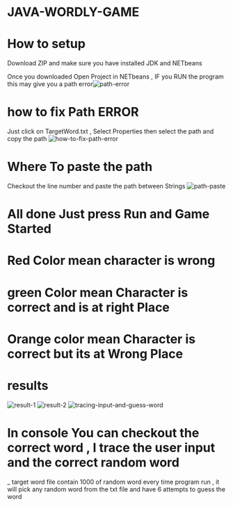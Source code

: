 # JAVA-WORDLY-GAME

# How to setup

Download ZIP and make sure you have installed JDK and NETbeans

Once you downloaded Open Project in NETbeans , IF you RUN the program this may give you a path error![path-error](https://user-images.githubusercontent.com/90745903/183231687-32e2278a-e723-4e28-a288-15bf50cce45c.PNG)


# how to fix Path ERROR

Just click on TargetWord.txt , Select Properties then select the path and copy the path
![how-to-fix-path-error](https://user-images.githubusercontent.com/90745903/183231775-63c50b54-8f11-44a6-ac45-3e314d3b9dc7.PNG)

# Where To paste the path
Checkout the line number and paste the path between Strings
![path-paste](https://user-images.githubusercontent.com/90745903/183231819-9e8efa6c-0d74-4030-bafd-fe681151ea00.PNG)


# All done Just press Run and Game Started
# Red Color mean character is wrong
# green Color mean Character is correct and is at right Place
# Orange color mean Character is correct but its at Wrong Place
# results
![result-1](https://user-images.githubusercontent.com/90745903/183231861-ed6bf949-1dbc-464d-b1f9-23e2ea07e62c.png)
![result-2](https://user-images.githubusercontent.com/90745903/183231919-162e92b8-a00c-40e5-9532-af6ae376481f.png)
![tracing-input-and-guess-word](https://user-images.githubusercontent.com/90745903/183231940-c6f67d44-b00c-4ee6-9121-553bcde8a0aa.png)

# In console You can checkout the correct word , I trace the user input and the correct random word 
 _  target word file contain 1000 of random word every time program run , it will pick any random word from the txt file and have 6 attempts to guess the word
